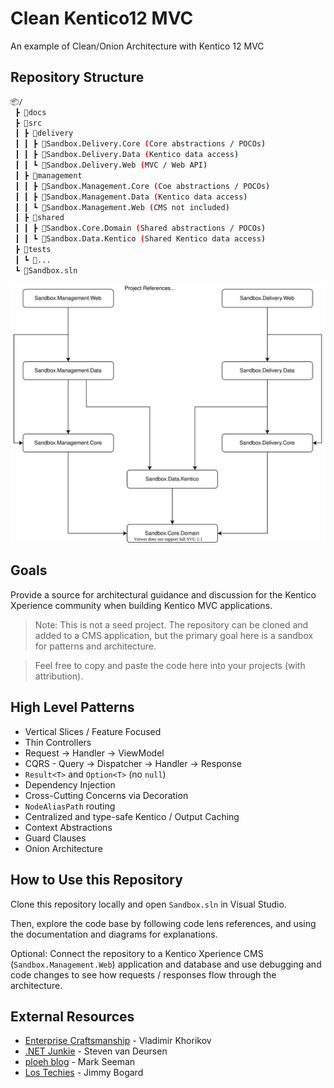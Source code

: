 # Clean Kentico12 MVC

An example of Clean/Onion Architecture with Kentico 12 MVC

## Repository Structure

```bash
📦/
 ┣ 📂docs
 ┣ 📂src
 ┃ ┣ 📂delivery
 ┃ ┃ ┣ 📜Sandbox.Delivery.Core (Core abstractions / POCOs)
 ┃ ┃ ┣ 📜Sandbox.Delivery.Data (Kentico data access)
 ┃ ┃ ┗ 📜Sandbox.Delivery.Web (MVC / Web API)
 ┃ ┣ 📂management
 ┃ ┃ ┣ 📜Sandbox.Management.Core (Coe abstractions / POCOs)
 ┃ ┃ ┣ 📜Sandbox.Management.Data (Kentico data access)
 ┃ ┃ ┗ 📜Sandbox.Management.Web (CMS not included)
 ┃ ┣ 📂shared
 ┃ ┃ ┣ 📜Sandbox.Core.Domain (Shared abstractions / POCOs)
 ┃ ┃ ┗ 📜Sandbox.Data.Kentico (Shared Kentico data access)
 ┣ 📂tests
 ┃ ┗ 📂...
 ┗ 📜Sandbox.sln
```

![Solution Project References](./docs/project-references.drawio.svg)

## Goals

Provide a source for architectural guidance and discussion for the Kentico Xperience community when building Kentico MVC applications.

> Note: This is not a seed project. The repository can be cloned and added to a CMS application, but the primary goal here is a sandbox for patterns and architecture.

> Feel free to copy and paste the code here into your projects (with attribution).

## High Level Patterns

- Vertical Slices / Feature Focused
- Thin Controllers
- Request -> Handler -> ViewModel
- CQRS - Query -> Dispatcher -> Handler -> Response
- `Result<T>` and `Option<T>` (no `null`)
- Dependency Injection
- Cross-Cutting Concerns via Decoration
- `NodeAliasPath` routing
- Centralized and type-safe Kentico / Output Caching
- Context Abstractions
- Guard Clauses
- Onion Architecture

## How to Use this Repository

Clone this repository locally and open `Sandbox.sln` in Visual Studio.

Then, explore the code base by following code lens references, and using the documentation and diagrams for explanations.

Optional: Connect the repository to a Kentico Xperience CMS (`Sandbox.Management.Web`) application and database and use debugging and code changes to see how requests / responses flow through the architecture.

## External Resources

- [Enterprise Craftsmanship](https://enterprisecraftsmanship.com/posts/functional-c-handling-failures-input-errors/) - Vladimir Khorikov
- [.NET Junkie](https://blogs.cuttingedge.it/steven/posts/2019/di-composition-models-primer/) - Steven van Deursen
- [ploeh blog](https://blog.ploeh.dk/2015/10/26/service-locator-violates-encapsulation/) - Mark Seeman
- [Los Techies](https://lostechies.com/jimmybogard/2016/10/27/cqrsmediatr-implementation-patterns/) - Jimmy Bogard
